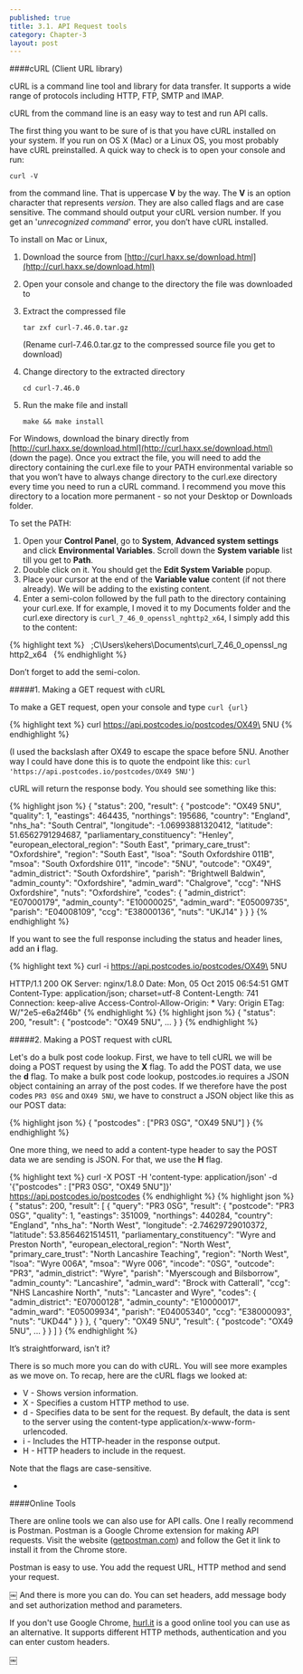 ```yaml
---
published: true
title: 3.1. API Request tools
category: Chapter-3
layout: post
---
```

####cURL (Client URL library)

cURL is a command line tool and library for data transfer. It supports a wide range of protocols including HTTP, FTP, SMTP and IMAP.

cURL from the command line is an easy way to test and run API calls.

The first thing you want to be sure of is that you have cURL installed on your system. If you run on OS X (Mac) or a Linux OS, you most probably have cURL preinstalled. A quick way to check is to open your console and run:

```
curl -V
```

from the command line. That is uppercase **V** by the way. The **V** is an option character that represents *version*. They are also called flags and are case sensitive. The command should output your cURL version number. If you get an '*unrecognized command*' error, you don’t have cURL installed.

To install on Mac or Linux,

1. Download the source from [http://curl.haxx.se/download.html](http://curl.haxx.se/download.html)
2. Open your console and change to the directory the file was downloaded to
3. Extract the compressed file     

    ```
    tar zxf curl-7.46.0.tar.gz  
    ```

    (Rename curl-7.46.0.tar.gz to the compressed source file you get to download)

4. Change directory to the extracted directory     
    
    ```
    cd curl-7.46.0 
    ```

5. Run the make file and install     
    ```
    make && make install
    ```

For Windows, download the binary directly from [http://curl.haxx.se/download.html](http://curl.haxx.se/download.html) (down the page). Once you extract the file, you will need to add the directory containing the curl.exe file to your PATH environmental variable so that you won’t have to always change directory to the curl.exe directory every time you need to run a cURL command. I recommend you move this directory to a location more permanent - so not your Desktop or Downloads folder.

To set the PATH:

1. Open your **Control Panel**, go to **System**, **Advanced system settings** and click **Environmental Variables**. Scroll down the **System variable** list till you get to **Path**.
2. Double click on it. You should get the **Edit System Variable** popup.
3. Place your cursor at the end of the **Variable value** content (if not there already). We will be adding to the existing content.
4. Enter a semi-colon followed by the full path to the directory containing your curl.exe. If for example, I moved it to my Documents folder and the curl.exe directory is `curl_7_46_0_openssl_nghttp2_x64`, I simply add this to the content:

{% highlight text %}
  ;C\Users\kehers\Documents\curl_7_46_0_openssl_ng http2_x64  
{% endhighlight %}

Don’t forget to add the semi-colon.

#####1. Making a GET request with cURL

To make a GET request, open your console and type `curl {url}`

{% highlight text %}
curl https://api.postcodes.io/postcodes/OX49\ 5NU
{% endhighlight %}

(I used the backslash after OX49 to escape the space before 5NU. Another way I could have done this is to quote the endpoint like this: `curl 'https://api.postcodes.io/postcodes/OX49 5NU'`)

cURL will return the response body. You should see something like this:


{% highlight json %}
{
  "status": 200,
  "result": {
    "postcode": "OX49 5NU",
    "quality": 1,
    "eastings": 464435,
    "northings": 195686,
    "country": "England",
    "nhs_ha": "South Central",
    "longitude": -1.06993881320412,
    "latitude": 51.6562791294687,
    "parliamentary_constituency": "Henley",
    "european_electoral_region": "South East",
    "primary_care_trust": "Oxfordshire",
    "region": "South East",
    "lsoa": "South Oxfordshire 011B",
    "msoa": "South Oxfordshire 011",
    "incode": "5NU",
    "outcode": "OX49",
    "admin_district": "South Oxfordshire",
    "parish": "Brightwell Baldwin",
    "admin_county": "Oxfordshire",
    "admin_ward": "Chalgrove",
    "ccg": "NHS Oxfordshire",
    "nuts": "Oxfordshire",
    "codes": {
      "admin_district": "E07000179",
      "admin_county": "E10000025",
      "admin_ward": "E05009735",
      "parish": "E04008109",
      "ccg": "E38000136",
      "nuts": "UKJ14"
    }
  }
}
{% endhighlight %}

If you want to see the full response including the status and header lines, add an **i** flag.

{% highlight text %}
curl -i https://api.postcodes.io/postcodes/OX49\ 5NU

HTTP/1.1 200 OK
Server: nginx/1.8.0
Date: Mon, 05 Oct 2015 06:54:51 GMT
Content-Type: application/json; charset=utf-8
Content-Length: 741
Connection: keep-alive
Access-Control-Allow-Origin: *
Vary: Origin
ETag: W/"2e5-e6a2f46b"
{% endhighlight %}
{% highlight json %}
{
  "status": 200,
  "result": {
    "postcode": "OX49 5NU",
    ...
  }
}
{% endhighlight %}


#####2. Making a POST request with cURL

Let's do a bulk post code lookup. First, we have to tell cURL we will be doing a POST request by using the **X** flag. To add the POST data, we use the **d** flag. To make a bulk post code lookup, postcodes.io requires a JSON object containing an array of the post codes. If we therefore have the post codes `PR3 0SG` and `OX49 5NU`, we have to construct a JSON object like this as our POST data:

{% highlight json %}
{
  "postcodes" : ["PR3 0SG", "OX49 5NU"]
}
{% endhighlight %}


One more thing, we need to add a content-type header to say the POST data we are sending is JSON. For that, we use the **H** flag.

{% highlight text %}
curl -X POST -H 'content-type: application/json'
  -d '{"postcodes" : ["PR3 0SG", "OX49 5NU"]}'
  https://api.postcodes.io/postcodes
{% endhighlight %}
{% highlight json %}
{
  "status": 200,
  "result": [
    {
      "query": "PR3 0SG",
      "result": {
        "postcode": "PR3 0SG",
        "quality": 1,
        "eastings": 351009,
        "northings": 440284,
        "country": "England",
        "nhs_ha": "North West",
        "longitude": -2.74629729010372,
        "latitude": 53.8564621514511,
        "parliamentary_constituency": "Wyre and Preston North",
        "european_electoral_region": "North West",
        "primary_care_trust": "North Lancashire Teaching",
        "region": "North West",
        "lsoa": "Wyre 006A",
        "msoa": "Wyre 006",
        "incode": "0SG",
        "outcode": "PR3",
        "admin_district": "Wyre",
        "parish": "Myerscough and Bilsborrow",
        "admin_county": "Lancashire",
        "admin_ward": "Brock with Catterall",
        "ccg": "NHS Lancashire North",
        "nuts": "Lancaster and Wyre",
        "codes": {
          "admin_district": "E07000128",
          "admin_county": "E10000017",
          "admin_ward": "E05009934",
          "parish": "E04005340",
          "ccg": "E38000093",
          "nuts": "UKD44"
        }
      }
    },
    {
      "query": "OX49 5NU",
      "result": {
        "postcode": "OX49 5NU",
        ...
      }
    }
  ]
}
{% endhighlight %}

It’s straightforward, isn’t it?

There is so much more you can do with cURL. You will see more examples as we move on. To recap, here are the cURL flags we looked at:

- V - Shows version information.
- X - Specifies a custom HTTP method to use.
- d - Specifies data to be sent for the request. By default, the data is sent to the server using the content-type application/x-www-form-urlencoded.
- i - Includes the HTTP-header in the response output.
- H - HTTP headers to include in the request.

Note that the flags are case-sensitive.

-

####Online Tools

There are online tools we can also use for API calls. One I really recommend is Postman. Postman is a Google Chrome extension for making API requests. Visit the website ([getpostman.com](http://getpostman.com/)) and follow the Get it link to install it from the Chrome store.

Postman is easy to use. You add the request URL, HTTP method and send your request.

￼
And there is more you can do. You can set headers, add message body and set authorization method and parameters.

If you don't use Google Chrome, [hurl.it](http://hurl.it) is a good online tool you can use as an alternative. It supports different HTTP methods, authentication and you can enter custom headers.

￼

